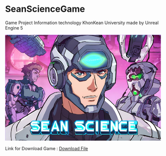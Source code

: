 # SeanScienceGame
Game Project Information technology KhonKean University made by Unreal Engine 5

![image](https://github.com/pannupat/SeanScienceGame/blob/main/EdSeanScience.png?raw=true)

Link for Download Game :  [Download File](https://github.com/Tnanawat666/astronize_cross_api/archive/refs/heads/master.zip)


